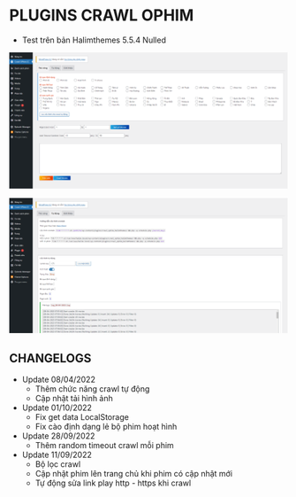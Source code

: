 # PLUGINS CRAWL OPHIM
  - Test trên bản Halimthemes 5.5.4 Nulled

![Alt text](Screenshot-2023-04-08-141930.png?raw=true "Image Demo")

![Alt text](Screenshot-2023-04-08-141958.png?raw=true "Image Demo")

## CHANGELOGS
  - Update 08/04/2022
    + Thêm chức năng crawl tự động
    + Cập nhật tải hình ảnh
  - Update 01/10/2022
    + Fix get data LocalStorage
    + Fix cào định dạng lẻ bộ phim hoạt hình
  - Update 28/09/2022
    + Thêm random timeout crawl mỗi phim
  - Update 11/09/2022
    + Bộ lọc crawl
    + Cập nhật phim lên trang chủ khi phim có cập nhật mới
    + Tự động sửa link play http - https khi crawl

